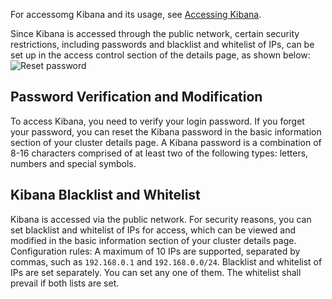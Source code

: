 For accessomg Kibana and its usage, see [Accessing Kibana](https://cloud.tencent.com/document/product/845/17146).

Since Kibana is accessed through the public network, certain security restrictions, including passwords and blacklist and whitelist of IPs, can be set up in the access control section of the details page, as shown below:
![Reset password](https://main.qcloudimg.com/raw/3fa85f997895ed2e21b1abe9f7c1f9ee.png)
## Password Verification and Modification
To access Kibana, you need to verify your login password. If you forget your password, you can reset the Kibana password in the basic information section of your cluster details page. A Kibana password is a combination of 8-16 characters comprised of at least two of the following types: letters, numbers and special symbols.


## Kibana Blacklist and Whitelist
Kibana is accessed via the public network. For security reasons, you can set blacklist and whitelist of IPs for access, which can be viewed and modified in the basic information section of your cluster details page. Configuration rules: A maximum of 10 IPs are supported, separated by commas, such as `192.168.0.1` and `192.168.0.0/24`. Blacklist and whitelist of IPs are set separately. You can set any one of them. The whitelist shall prevail if both lists are set.

